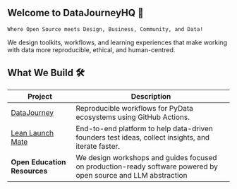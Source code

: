 ## Welcome to DataJourneyHQ 💚

`Where Open Source meets Design, Business, Community, and Data!`

We design toolkits, workflows, and learning experiences that make working with data more reproducible, ethical, and human-centred.

## What We Build 🛠️


| Project                                  | Description                                                                                  |
| ---------------------------------------- | -------------------------------------------------------------------------------------------- |
| [DataJourney](https://github.com/DataJourneyHQ/DataJourney)               | Reproducible workflows for PyData ecosystems using GitHub Actions.                           |
| [Lean Launch Mate](https://llmate.datajourneyhq.com/)                       | End-to-end platform to help data-driven founders test ideas, collect insights, and iterate faster.     |
| **Open Education Resources**             | We design workshops and guides focused on production-ready software powered by open source and LLM abstraction |

